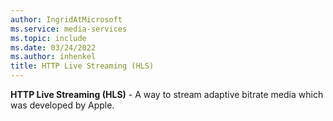 ```yaml
---
author: IngridAtMicrosoft
ms.service: media-services
ms.topic: include
ms.date: 03/24/2022
ms.author: inhenkel
title: HTTP Live Streaming (HLS)
---
```


**HTTP Live Streaming (HLS)** - A way to stream adaptive bitrate media which was developed by Apple.
